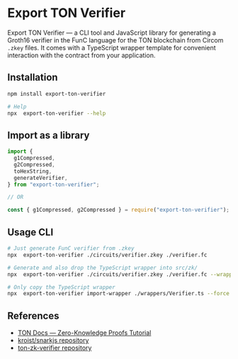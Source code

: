 # Export TON Verifier

Export TON Verifier — a CLI tool and JavaScript library for generating a Groth16 verifier in the FunC language for the TON blockchain from Circom `.zkey` files.
It comes with a TypeScript wrapper template for convenient interaction with the contract from your application.

## Installation

```bash
npm install export-ton-verifier

# Help
npx  export-ton-verifier --help
```

## Import as a library

```ts
import {
  g1Compressed,
  g2Compressed,
  toHexString,
  generateVerifier,
} from "export-ton-verifier";

// OR

const { g1Compressed, g2Compressed } = require("export-ton-verifier");
```

## Usage CLI

```sh
# Just generate FunC verifier from .zkey
npx  export-ton-verifier ./circuits/verifier.zkey ./verifier.fc

# Generate and also drop the TypeScript wrapper into src/zk/
npx  export-ton-verifier ./circuits/verifier.zkey ./verifier.fc --wrapper-dest ./wrappers/ --force

# Only copy the TypeScript wrapper
npx  export-ton-verifier import-wrapper ./wrappers/Verifier.ts --force
```

## References

- [TON Docs — Zero-Knowledge Proofs Tutorial](https://docs.ton.org/v3/guidelines/dapps/tutorials/zero-knowledge-proofs)
- [kroist/snarkjs repository](https://github.com/kroist/snarkjs)
- [ton-zk-verifier repository](https://github.com/SaberDoTcodeR/ton-zk-verifier)
